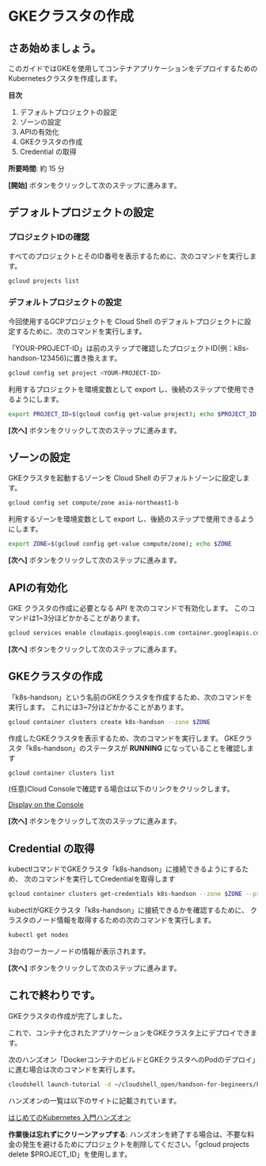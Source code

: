 # GKEクラスタの作成

## さあ始めましょう。

このガイドではGKEを使用してコンテナアプリケーションをデプロイするためのKubernetesクラスタを作成します。

**目次**

1. デフォルトプロジェクトの設定
2. ゾーンの設定
3. APIの有効化
4. GKEクラスタの作成
5. Credential の取得

**所要時間**: 約 15 分

**[開始]** ボタンをクリックして次のステップに進みます。

## デフォルトプロジェクトの設定
### プロジェクトIDの確認

すべてのプロジェクトとそのID番号を表示するために、次のコマンドを実行します。

```bash
gcloud projects list
```

### デフォルトプロジェクトの設定

今回使用するGCPプロジェクトを Cloud Shell のデフォルトプロジェクトに設定するために、次のコマンドを実行します。

「YOUR-PROJECT-ID」は前のステップで確認したプロジェクトID(例：k8s-handson-123456)に置き換えます。

```bash
gcloud config set project <YOUR-PROJECT-ID>
```  

利用するプロジェクトを環境変数として export し、後続のステップで使用できるようにします。

```bash
export PROJECT_ID=$(gcloud config get-value project); echo $PROJECT_ID
```

**[次へ]** ボタンをクリックして次のステップに進みます。

## ゾーンの設定

GKEクラスタを起動するゾーンを Cloud Shell のデフォルトゾーンに設定します。

```bash
gcloud config set compute/zone asia-northeast1-b
```

利用するゾーンを環境変数として export し、後続のステップで使用できるようにします。

```bash
export ZONE=$(gcloud config get-value compute/zone); echo $ZONE
```

**[次へ]** ボタンをクリックして次のステップに進みます。

## APIの有効化

GKE クラスタの作成に必要となる API を次のコマンドで有効化します。
このコマンドは1~3分ほどかかることがあります。


```bash
gcloud services enable cloudapis.googleapis.com container.googleapis.com
```

**[次へ]** ボタンをクリックして次のステップに進みます。

## GKEクラスタの作成

「k8s-handson」という名前のGKEクラスタを作成するため、次のコマンドを実行します。
これには3~7分ほどかかることがあります。

```bash
gcloud container clusters create k8s-handson --zone $ZONE
```

作成したGKEクラスタを表示するため、次のコマンドを実行します。
GKEクラスタ「k8s-handson」のステータスが **RUNNING** になっていることを確認します

```bash
gcloud container clusters list
```
  
(任意)Cloud Consoleで確認する場合は以下のリンクをクリックします。

[Display on the Console](https://console.cloud.google.com/kubernetes/list)

**[次へ]** ボタンをクリックして次のステップに進みます。

## Credential の取得

kubectlコマンドでGKEクラスタ「k8s-handson」に接続できるようにするため、
次のコマンドを実行してCredentialを取得します

```bash
gcloud container clusters get-credentials k8s-handson --zone $ZONE --project $PROJECT_ID
```

kubectlがGKEクラスタ「k8s-handson」に接続できるかを確認するために、
クラスタのノード情報を取得するための次のコマンドを実行します。

```bash
kubectl get nodes
```

3台のワーカーノードの情報が表示されます。

**[次へ]** ボタンをクリックして次のステップに進みます。

## これで終わりです。

<walkthrough-conclusion-trophy></walkthrough-conclusion-trophy>

GKEクラスタの作成が完了しました。

これで、コンテナ化されたアプリケーションをGKEクラスタ上にデプロイできます。

次のハンズオン「DockerコンテナのビルドとGKEクラスタへのPodのデプロイ」に進む場合は次のコマンドを実行します。

```bash
cloudshell launch-tutorial -d ~/cloudshell_open/handson-for-begineers/k8s/tutorial-create-pod.md
```

ハンズオンの一覧は以下のサイトに記載されています。

[はじめてのKubernetes 入門ハンズオン
](https://github.com/koizumittn/handson-for-begineers/tree/master/k8s)

**作業後は忘れずにクリーンアップする**: ハンズオンを終了する場合は、不要な料金の発生を避けるためにプロジェクトを削除してください。「gcloud projects delete $PROJECT_ID」を使用します。